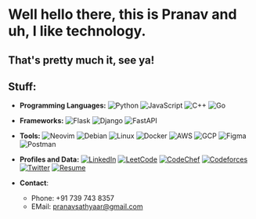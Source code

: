 <H1> Well hello there, this is Pranav and uh, I like technology.</H1>
<H2> That's pretty much it, see ya!</H2>

## Stuff:
- **Programming Languages:**
  ![Python](https://img.shields.io/badge/Python-3776AB?style=for-the-badge&logo=python&logoColor=white)
  ![JavaScript](https://img.shields.io/badge/JavaScript-F7DF1E?style=for-the-badge&logo=javascript&logoColor=black)
  ![C++](https://img.shields.io/badge/C++-00599C?style=for-the-badge&logo=cplusplus&logoColor=white)
  ![Go](https://img.shields.io/badge/Go-00ADD8?style=for-the-badge&logo=go&logoColor=white)

- **Frameworks:**
  ![Flask](https://img.shields.io/badge/Flask-000000?style=for-the-badge&logo=flask&logoColor=white)
  ![Django](https://img.shields.io/badge/Django-092E20?style=for-the-badge&logo=django&logoColor=white)
  ![FastAPI](https://img.shields.io/badge/FastAPI-009688?style=for-the-badge&logo=fastapi&logoColor=white)

- **Tools:**
  ![Neovim](https://img.shields.io/badge/Neovim-57A143?style=for-the-badge&logo=neovim&logoColor=white)
  ![Debian](https://img.shields.io/badge/Debian-A81D33?style=for-the-badge&logo=debian&logoColor=white)
  ![Linux](https://img.shields.io/badge/Linux-FCC624?style=for-the-badge&logo=linux&logoColor=black)
  ![Docker](https://img.shields.io/badge/Docker-2496ED?style=for-the-badge&logo=docker&logoColor=white)
  ![AWS](https://img.shields.io/badge/Amazon_AWS-232F3E?style=for-the-badge&logo=amazonaws&logoColor=white)
  ![GCP](https://img.shields.io/badge/Google_Cloud-4285F4?style=for-the-badge&logo=googlecloud&logoColor=white)
  ![Figma](https://img.shields.io/badge/Figma-F24E1E?style=for-the-badge&logo=figma&logoColor=white)
  ![Postman](https://img.shields.io/badge/Postman-FF6C37?style=for-the-badge&logo=postman&logoColor=white)

- **Profiles and Data:**
 [![LinkedIn](https://img.shields.io/badge/LinkedIn-0077B5?style=for-the-badge&logo=linkedin&logoColor=white)](https://www.linkedin.com/in/pranav-sathya-a-r-724920255/)
 [![LeetCode](https://img.shields.io/badge/LeetCode-FFA116?style=for-the-badge&logo=leetcode&logoColor=white)](https://leetcode.com/u/ps_6)
 [![CodeChef](https://img.shields.io/badge/CodeChef-5B4638?style=for-the-badge&logo=codechef&logoColor=white)](https://www.codechef.com/users/pranavsathyaar)
 [![Codeforces](https://img.shields.io/badge/Codeforces-1F8ACB?style=for-the-badge&logo=codeforces&logoColor=white)](https://codeforces.com/profile/ps_6)
 [![Twitter](https://img.shields.io/badge/Twitter-1DA1F2?style=for-the-badge&logo=twitter&logoColor=white)](https://x.com/joessix)
 [![Resume](https://img.shields.io/badge/Resume-000000?style=for-the-badge&logo=resume&logoColor=white)](https://drive.google.com/file/d/1KrxzAGeWryshft9OrZsoIfVMcguTkeQs/view?usp=drive_link)

- **Contact**:
  - Phone: +91 739 743 8357
  - EMail: pranavsathyaar@gmail.com

  
  
